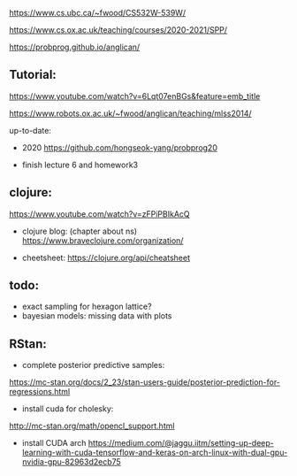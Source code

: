 https://www.cs.ubc.ca/~fwood/CS532W-539W/

https://www.cs.ox.ac.uk/teaching/courses/2020-2021/SPP/

https://probprog.github.io/anglican/

## Tutorial:

https://www.youtube.com/watch?v=6Lqt07enBGs&feature=emb_title

https://www.robots.ox.ac.uk/~fwood/anglican/teaching/mlss2014/

up-to-date:

- 2020 
https://github.com/hongseok-yang/probprog20 

- finish lecture 6 and homework3

## clojure:

https://www.youtube.com/watch?v=zFPiPBIkAcQ

- clojure blog: (chapter about ns)
https://www.braveclojure.com/organization/

- cheetsheet:
https://clojure.org/api/cheatsheet

## todo:
- exact sampling for hexagon lattice?
- bayesian models: missing data with plots

## RStan:

- complete posterior predictive samples:

https://mc-stan.org/docs/2_23/stan-users-guide/posterior-prediction-for-regressions.html

- install cuda for cholesky:

http://mc-stan.org/math/opencl_support.html

- install CUDA arch
https://medium.com/@jaggu.iitm/setting-up-deep-learning-with-cuda-tensorflow-and-keras-on-arch-linux-with-dual-gpu-nvidia-gpu-82963d2ecb75
